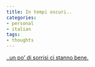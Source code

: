 ```yaml
---
title: In tempi oscuri..
categories:
- personal
- italian
tags:
- thoughts
---
```

[..un po' di sorrisi ci stanno bene.](http://www.moillusions.com/2007/12/accidental-smileys-optical-illusion-set.html
       "http://www.moillusions.com/2007/12/accidental-smileys-optical-illusion-set.html" )

